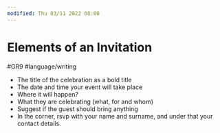 ```yaml
---
modified: Thu 03/11 2022 08:00
---
```

   

# Elements of an Invitation
#GR9 #language/writing 

-   The title of the celebration as a bold title
-   The date and time your event will take place
-   Where it will happen?
-   What they are celebrating (what, for and whom)
-   Suggest if the guest should bring anything
-   In the corner, rsvp with your name and surname, and under that your contact details.